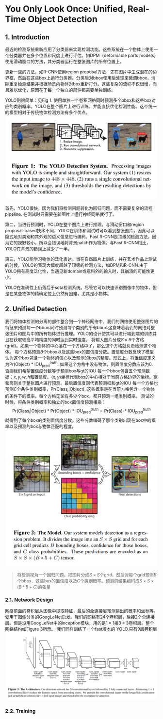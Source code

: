 # You Only Look Once: Unified, Real-Time Object Detection

## 1. Introduction
最近的检测系统重新应用了分类器来实现检测功能。这些系统在一个物体上使用一个分类器并在多个位置和尺度上进行评估。如DPM（deformable parts models）使用滑动窗口的方法，其分类器运行在整张图片的所有位置上。

更新一些的方法，如R-CNN使用region proposal方法，先在图片中生成潜在的边界框，然后在这些box上运行分类器。分类后对bbox使用后处理来微调bbox，消除重复检测结果并根据场景内物体对box重新打分。这些复杂的流程不仅很慢，而且难以优化，原因在于每一个独立的部件都需要单独训练。

YOLO则很简单：见Fig 1. 使用单独一个卷积网络同时预测多个bbox和这些box对应的类别概率。YOLO在整个图片上进行训练，并能直接优化检测性能。这个统一的模型相对于传统物体检测方法有多个优点。
![Figure 1](1.png "Figure 1")

首先，YOLO很快。因为我们将检测问题转化为回归问题，而不需要复杂的流程pipeline. 在测试时只需要在新图片上运行神经网络就行了。

第二，当进行预测时，YOLO在整个图片上进行推理。与滑动窗口和region proposal-based技术不同，YOLO在训练和测试时可以看到整张图片，因此可以隐式地对类别和其外观的语义信息进行编码。Fast R-CNN是顶级的检测方法，因为它的视野较小，所以会错误地将背景patch作为物体。与Fast R-CNN相比，YOLO在背景的错误上减少了一半。

第三，YOLO能学习物体的泛化表达。当在自然图片上训练，并在艺术作品上测试的时候，YOLO的表现大幅度超越了顶级的检测方法，如DPM和R-CNN.由于YOLO拥有高度泛化性，当遇见新domain或意料外的输入时，其崩溃的可能性更小。

YOLO在准确性上仍落后于sota检测系统。尽管它可以快速识别图像中的物体，但是在某些物体的精确定位上仍然有困难，尤其是小物体。



## 2. Unified Detection
我们将物体检测的分离的部件整合到一个神经网络中。我们的网络使用整张图片的特征来预测每一个bbox.同时预测每个类别的所有bbox.这意味着我们的网络对整张图片和图片中的所有物体进行推理。YOLO的设计使其可以进行端到端的训练并且在获取较高平均精度的同时达到实时速度。
将输入图片分成$S\times S$个方格(grid)。如果一个物体的中心落在一个方格中了，那么这个方格就负责检测这个物体。
每个方格预测$B$个bbox以及这些box的置信度分数。置信度分数反映了模型认为这个box包含一个物体的信心以及预测的box的精度。形式上，将置信度定义为$\text{Pr(Object) * IOU}^{\text{truth}}_{\text{pred}}$. 如果这个方格中没有物体，则置信度分数应该为0. 否则我们希望置信度分数等于预测box与gt的IOU
每一个bbox包含五个预测数据：$x,y,w,h$和置信度。$(x,y)$坐标代表box的中心相对于当前方格边界的坐标。宽和高则关于整张图片进行预测。最后置信度则代表预测框和gt的IOU
每一个方格也预测$C$个条件类别概率，$\text{Pr}(\text{Class}_i|\text{Object})$. 这些概率是在当前方格包含一个物体的条件下的概率。每个方格无论有多少个box，都只预测一组类别概率。
测试的时候，将条件类别概率和独立的box置信度预测相乘：
$$
\text{Pr}(\text{Class}_i|\text{Object})*\text{Pr(Object) * IOU}^{\text{truth}}_{\text{pred}}=\text{Pr(Class)}_i*\text{IOU}^{\text{truth}}_{\text{pred}}
$$
就得到了每个box的类别置信度分数。这些分数编码了那个类别出现在box中的概率以及预测的box与物体匹配的程度。
![Figure 2](2.png "Figure 2")
> 将检测视为一个回归问题。把图片分成$S\times S$个grid，然后对每个grid预测$B$个bbox、这些box的置信度以及$C$个类别概率。预测的结果编码成$S\times S\times(B*5+C)$的张量


### 2.1. Network Design
网络前面的卷积层从图像中提取特征，最后的全连接层预测输出的概率和坐标等。
受用于图像分类的GoogLeNet启发。我们的网络有24个卷积层，后接2个全连接层。但是没用GoogLeNet中的inception模块，用的是$1\times 1$接$3\times 3$卷积层。整个网络结构如Figure 3所示。
我们同样训练了一个fast版本的 YOLO.只有9层卷积层
![Figure 3](3.png "Figure 3")
### 2.2. Training
